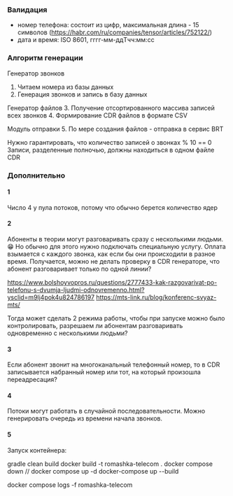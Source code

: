 ### Валидация

- номер телефона: состоит из цифр, максимальная длина - 15 символов (https://habr.com/ru/companies/tensor/articles/752122/)
- дата и время: ISO 8601, гггг-мм-ддTчч:мм:сс

### Алгоритм генерации

Генератор звонков
1. Читаем номера из базы данных
2. Генерация звонков и запись в базу данных

Генератор файлов
3. Получение отсортированного массива записей всех звонков
4. Формирование CDR файлов в формате CSV

Модуль отправки
5. По мере создания файлов - отправка в сервис BRT

Нужно гарантировать, что количество записей о звонках % 10 == 0
Записи, разделенные полночью, должны находиться в одном файле CDR

### Дополнительно

#### 1

Число 4 у пула потоков, потому что обычно берется количество ядер

#### 2

Абоненты в теории могут разговаривать сразу с несколькими людьми. 😁 Но обычно для этого нужно подключать специальную услугу. Оплата взымается с каждого звонка, как если бы они происходили в разное время.
Получается, можно не делать проверку в CDR генераторе, что абонент разговаривает только по одной линии?

https://www.bolshoyvopros.ru/questions/2777433-kak-razgovarivat-po-telefonu-s-dvumja-ljudmi-odnovremenno.html?ysclid=m9lj4pok4u824786197
https://mts-link.ru/blog/konferenc-svyaz-mts/

Тогда может сделать 2 режима работы, чтобы при запуске можно было контролировать, разрешаем ли абонентам разговаривать одновременно с несколькими людьми?

#### 3

Если абонент звонит на многоканальный телефонный номер, то в CDR записывается набранный номер или тот, на который произошла переадресация?

#### 4 

Потоки могут работать в случайной последовательности.
Можно генерировать очередь из времени начала звонков.

#### 5

Запуск контейнера:

gradle clean build
docker build -t romashka-telecom .
docker compose down
// docker compose up -d
docker-compose up --build

docker compose logs -f romashka-telecom